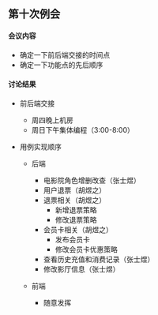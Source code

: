 ## 第十次例会  

#### 会议内容  

- 确定一下前后端交接的时间点  
- 确定一下功能点的先后顺序  



#### 讨论结果  

- 前后端交接  

  - 周四晚上机房  
  - 周日下午集体编程（3:00-8:00）  

- 用例实现顺序  

  - 后端

    - 电影院角色增删改查（张士煜）
    - 用户退票（胡煜之）
    - 退票相关（胡煜之）
      - 新增退票策略
      - 修改退票策略
    - 会员卡相关（胡煜之）
      - 发布会员卡
      - 修改会员卡优惠策略
    - 查看历史充值和消费记录（张士煜）
    - 修改影厅信息（张士煜）

  - 前端  

    - 随意发挥

    